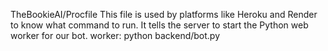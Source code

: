 TheBookieAI/Procfile
This file is used by platforms like Heroku and Render to know what command to run.
It tells the server to start the Python web worker for our bot.
worker: python backend/bot.py